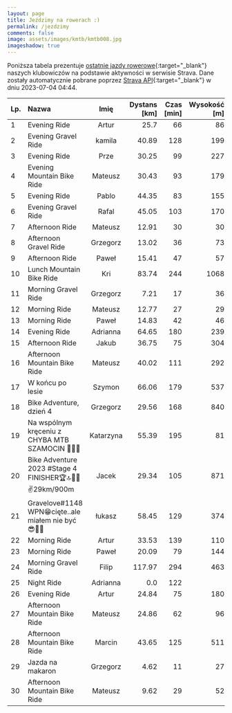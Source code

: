 ```yaml
---
layout: page
title: Jeździmy na rowerach :)
permalink: /jezdzimy
comments: false
image: assets/images/kmtb/kmtb008.jpg
imageshadow: true
---
```


Poniższa tabela prezentuje [ostatnie jazdy rowerowe](https://www.strava.com/clubs/336381){:target="_blank"} naszych klubowiczów na podstawie aktywności w serwisie Strava. Dane zostały automatycznie pobrane poprzez [Strava API](https://developers.strava.com/docs/reference/#api-Clubs-getClubActivitiesById){:target="_blank"} w dniu 2023-07-04 04:44.

Lp. | Nazwa | Imię | Dystans [km] | Czas [min] | Wysokość [m]
:--- | :--- | :---: | ---: | ---: | ---:
1|Evening Ride|Artur|25.7|66|86
2|Evening Gravel Ride|kamila|40.89|128|199
3|Evening Ride|Prze|30.25|99|227
4|Evening Mountain Bike Ride|Mateusz|30.43|93|179
5|Evening Ride|Pablo|44.35|83|155
6|Evening Gravel Ride|Rafal|45.05|103|170
7|Afternoon Ride|Mateusz|12.91|30|30
8|Afternoon Gravel Ride|Grzegorz|13.02|36|73
9|Afternoon Ride|Paweł|15.41|47|57
10|Lunch Mountain Bike Ride|Kri|83.74|244|1068
11|Morning Gravel Ride|Grzegorz|7.21|17|36
12|Morning Ride|Mateusz|12.77|27|29
13|Morning Ride|Paweł|14.83|42|46
14|Evening Ride|Adrianna|64.65|180|239
15|Afternoon Ride|Jakub|36.75|75|304
16|Afternoon Mountain Bike Ride|Mateusz|40.02|111|292
17|W końcu po lesie |Szymon|66.06|179|537
18|Bike Adventure, dzień 4|Grzegorz|29.56|168|840
19|Na wspólnym kręceniu z CHYBA MTB SZAMOCIN  🚴💪🔥|Katarzyna|55.39|195|81
20|Bike Adventure 2023 #Stage 4 FINISHER🏆🔝🙂😛✌️29km/900m |Jacek|29.34|105|871
21|Gravelove#1148 WPN😁cięte..ale miałem nie być 😎🤘🏁|łukasz|58.45|129|374
22|Morning Ride|Artur|33.53|139|110
23|Morning Ride|Paweł|20.09|79|144
24|Morning Gravel Ride|Filip|117.97|294|463
25|Night Ride|Adrianna|0.0|122|
26|Evening Ride|Artur|24.84|75|180
27|Afternoon Mountain Bike Ride|Mateusz|24.86|62|96
28|Afternoon Mountain Bike Ride|Marcin|43.65|125|511
29|Jazda na makaron |Grzegorz|4.62|11|27
30|Afternoon Mountain Bike Ride|Mateusz|9.62|29|52
